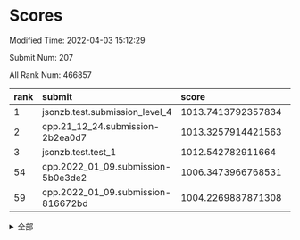 # Scores

Modified Time: 2022-04-03 15:12:29

Submit Num: 207

All Rank Num: 466857

| rank |               submit               |       score        |       sigma        | pk_num |
| :--- | :--------------------------------- | :----------------- | :----------------- | :----- |
| 1    | jsonzb.test.submission_level_4     | 1013.7413792357834 | 0.8164611541977276 | 9019   |
| 2    | cpp.21_12_24.submission-2b2ea0d7   | 1013.3257914421563 | 0.8094659133481278 | 9022   |
| 3    | jsonzb.test.test_1                 | 1012.542782911664  | 0.8044920947197    | 9018   |
| 54   | cpp.2022_01_09.submission-5b0e3de2 | 1006.3473966768531 | 0.7249471211663432 | 9022   |
| 59   | cpp.2022_01_09.submission-816672bd | 1004.2269887871308 | 0.718696894121381  | 9018   |


<details>
<summary>全部</summary>

| rank |                 submit                 |       score        |       sigma        | pk_num |
| :--- | :------------------------------------- | :----------------- | :----------------- | :----- |
| 1    | jsonzb.test.submission_level_4         | 1013.7413792357834 | 0.8164611541977276 | 9019   |
| 2    | cpp.21_12_24.submission-2b2ea0d7       | 1013.3257914421563 | 0.8094659133481278 | 9022   |
| 3    | jsonzb.test.test_1                     | 1012.542782911664  | 0.8044920947197    | 9018   |
| 4    | gobigger.level_3.submission_level_3_26 | 1011.9090622195889 | 0.7714717586065148 | 9022   |
| 5    | gobigger.level_3.submission_level_3_25 | 1011.4196193761087 | 0.7702567637627932 | 9025   |
| 6    | gobigger.level_3.submission_level_3_8  | 1011.3857868005869 | 0.768541670738017  | 9023   |
| 7    | gobigger.level_3.submission_level_3_18 | 1011.0318358193446 | 0.769970314045278  | 9022   |
| 8    | gobigger.level_3.submission_level_3_35 | 1010.9230586229686 | 0.7596183171082691 | 9023   |
| 9    | gobigger.level_3.submission_level_3_22 | 1010.8097527697308 | 0.782812491207657  | 9024   |
| 10   | gobigger.level_3.submission_level_3_40 | 1010.7477353335366 | 0.774728289966318  | 9022   |
| 11   | gobigger.level_3.submission_level_3_5  | 1010.6815980089995 | 0.7810153847226416 | 9018   |
| 12   | gobigger.level_3.submission_level_3_15 | 1010.6276124048877 | 0.7700976301877551 | 9018   |
| 13   | gobigger.level_3.submission_level_3_28 | 1010.6257637820521 | 0.7779537803614581 | 9023   |
| 14   | gobigger.level_3.submission_level_3_23 | 1010.5344376862462 | 0.7904831569581383 | 9017   |
| 15   | gobigger.level_3.submission_level_3_27 | 1010.501802533214  | 0.7469215651933176 | 9025   |
| 16   | gobigger.level_3.submission_level_3_4  | 1010.487031809479  | 0.7571661822483206 | 9021   |
| 17   | gobigger.level_3.submission_level_3_11 | 1010.4256433482122 | 0.7614784839687481 | 9018   |
| 18   | gobigger.level_3.submission_level_3_32 | 1010.3898440110327 | 0.7697056172848559 | 9018   |
| 19   | gobigger.level_3.submission_level_3_21 | 1010.3263078635699 | 0.7609186653068613 | 9022   |
| 20   | gobigger.level_3.submission_level_3_0  | 1010.3162022635531 | 0.7554987021531411 | 9018   |
| 21   | gobigger.level_3.submission_level_3_31 | 1010.2691174245704 | 0.7662569469436742 | 9016   |
| 22   | gobigger.level_3.submission_level_3_38 | 1010.2563302551665 | 0.7568253821008557 | 9019   |
| 23   | gobigger.level_3.submission_level_3_37 | 1010.2437931616146 | 0.7773174574067292 | 9022   |
| 24   | gobigger.level_3.submission_level_3_36 | 1010.2070286688464 | 0.7527806068669817 | 9025   |
| 25   | gobigger.level_3.submission_level_3_41 | 1010.1631011142762 | 0.7602992750280121 | 9022   |
| 26   | gobigger.level_3.submission_level_3_39 | 1010.1235700134051 | 0.7437321310075681 | 9019   |
| 27   | gobigger.level_3.submission_level_3_20 | 1010.11832383911   | 0.7529004416414856 | 9022   |
| 28   | gobigger.level_3.submission_level_3_6  | 1010.1041086853952 | 0.7612392657610813 | 9026   |
| 29   | gobigger.level_3.submission_level_3_29 | 1010.0781652258903 | 0.765661238204788  | 9019   |
| 30   | gobigger.level_3.submission_level_3_34 | 1009.9986563296529 | 0.7611750155279242 | 9016   |
| 31   | gobigger.level_3.submission_level_3_12 | 1009.9515296929769 | 0.7437022727936984 | 9021   |
| 32   | gobigger.level_3.submission_level_3_16 | 1009.9109680160564 | 0.7634756268019655 | 9017   |
| 33   | gobigger.level_3.submission_level_3_1  | 1009.87699534839   | 0.7409965887746943 | 9027   |
| 34   | gobigger.level_3.submission_level_3_49 | 1009.8553071829363 | 0.7450805224277168 | 9024   |
| 35   | gobigger.level_3.submission_level_3_47 | 1009.8102436932598 | 0.788674704705309  | 9021   |
| 36   | gobigger.level_3.submission_level_3_46 | 1009.8038321381176 | 0.7251868097908281 | 9019   |
| 37   | gobigger.level_3.submission_level_3_10 | 1009.7389967242078 | 0.7450561635400889 | 9021   |
| 38   | gobigger.level_3.submission_level_3_33 | 1009.7021547316738 | 0.7459795857837274 | 9023   |
| 39   | gobigger.level_3.submission_level_3_17 | 1009.6763319561239 | 0.7533192654120568 | 9022   |
| 40   | gobigger.level_3.submission_level_3_48 | 1009.6683323658802 | 0.743148848924785  | 9017   |
| 41   | gobigger.level_3.submission_level_3_14 | 1009.6128971247073 | 0.7288249158095684 | 9024   |
| 42   | gobigger.level_3.submission_level_3_13 | 1009.5802130239557 | 0.74902557833028   | 9025   |
| 43   | gobigger.level_3.submission_level_3_2  | 1009.4668515119248 | 0.7601975525458461 | 9019   |
| 44   | gobigger.level_3.submission_level_3_9  | 1009.4625210189112 | 0.7481010593240105 | 9027   |
| 45   | gobigger.level_3.submission_level_3_45 | 1009.3980041171727 | 0.7451281098072442 | 9024   |
| 46   | gobigger.level_3.submission_level_3_30 | 1009.3588739774615 | 0.7397968042434269 | 9024   |
| 47   | gobigger.level_3.submission_level_3_43 | 1009.347731204901  | 0.7366561641689433 | 9021   |
| 48   | gobigger.level_3.submission_level_3_7  | 1009.2109380124216 | 0.771274141796045  | 9019   |
| 49   | gobigger.level_3.submission_level_3_42 | 1009.1955281566621 | 0.7406051477543335 | 9025   |
| 50   | gobigger.level_3.submission_level_3_19 | 1009.1486516042712 | 0.7526359046524457 | 9019   |
| 51   | gobigger.level_3.submission_level_3_3  | 1008.995639079254  | 0.7463864601965602 | 9024   |
| 52   | gobigger.level_3.submission_level_3_44 | 1008.8988074863245 | 0.7350358362411668 | 9021   |
| 53   | gobigger.level_3.submission_level_3_24 | 1008.5720274036178 | 0.7438158505053887 | 9022   |
| 54   | cpp.2022_01_09.submission-5b0e3de2     | 1006.3473966768531 | 0.7249471211663432 | 9022   |
| 55   | gobigger.level_1.submission_level_1_44 | 1004.8205713863939 | 0.7162751608682411 | 9025   |
| 56   | gobigger.level_1.submission_level_1_34 | 1004.732092939505  | 0.7204563533011806 | 9019   |
| 57   | gobigger.level_1.submission_level_1_43 | 1004.2958132496259 | 0.7155580236625305 | 9023   |
| 58   | gobigger.level_1.submission_level_1_19 | 1004.2300540813617 | 0.7149807098495329 | 9027   |
| 59   | cpp.2022_01_09.submission-816672bd     | 1004.2269887871308 | 0.718696894121381  | 9018   |
| 60   | gobigger.level_1.submission_level_1_0  | 1004.1900590453149 | 0.7205450670007992 | 9016   |
| 61   | gobigger.level_1.submission_level_1_36 | 1004.0796807794364 | 0.7218408939993552 | 9022   |
| 62   | gobigger.level_1.submission_level_1_21 | 1004.0638317043348 | 0.7226725369037403 | 9016   |
| 63   | gobigger.level_1.submission_level_1_27 | 1004.0278198035455 | 0.7227420876752615 | 9025   |
| 64   | gobigger.level_1.submission_level_1_12 | 1004.0250402917427 | 0.7119535454141056 | 9024   |
| 65   | gobigger.level_1.submission_level_1_15 | 1004.0188034483693 | 0.714185843016193  | 9017   |
| 66   | gobigger.level_1.submission_level_1_42 | 1003.9793416908753 | 0.7142420488339966 | 9020   |
| 67   | gobigger.level_1.submission_level_1_24 | 1003.9167167747277 | 0.7243453254715689 | 9025   |
| 68   | gobigger.level_1.submission_level_1_46 | 1003.9138292875468 | 0.717560721696745  | 9026   |
| 69   | gobigger.level_1.submission_level_1_22 | 1003.8526862558001 | 0.7090070883397136 | 9022   |
| 70   | gobigger.level_1.submission_level_1_47 | 1003.7659819420144 | 0.7152332303890839 | 9028   |
| 71   | gobigger.level_1.submission_level_1_30 | 1003.7578361464234 | 0.7173570566796071 | 9022   |
| 72   | gobigger.level_1.submission_level_1_17 | 1003.7560882854339 | 0.7314480540783506 | 9020   |
| 73   | gobigger.level_1.submission_level_1_13 | 1003.6132071868064 | 0.7126276596307728 | 9021   |
| 74   | gobigger.level_1.submission_level_1_11 | 1003.5973267298015 | 0.7160227443069815 | 9025   |
| 75   | gobigger.level_1.submission_level_1_26 | 1003.5941401207364 | 0.7288400689681122 | 9019   |
| 76   | gobigger.level_1.submission_level_1_49 | 1003.5887787407703 | 0.7300607149172789 | 9027   |
| 77   | gobigger.level_1.submission_level_1_1  | 1003.5076935764525 | 0.7293698259396684 | 9024   |
| 78   | gobigger.level_1.submission_level_1_45 | 1003.4799524919215 | 0.7243300949105786 | 9026   |
| 79   | gobigger.level_1.submission_level_1_33 | 1003.4702781831379 | 0.7218377416541087 | 9023   |
| 80   | gobigger.level_1.submission_level_1_4  | 1003.4225948590064 | 0.7104580096442921 | 9020   |
| 81   | gobigger.level_1.submission_level_1_8  | 1003.3626022365323 | 0.73009948548145   | 9020   |
| 82   | gobigger.level_1.submission_level_1_28 | 1003.314701035244  | 0.7262496876328548 | 9017   |
| 83   | gobigger.level_1.submission_level_1_18 | 1003.1771999733974 | 0.7081586506198659 | 9023   |
| 84   | gobigger.level_1.submission_level_1_35 | 1003.136497650432  | 0.7250109134146623 | 9015   |
| 85   | gobigger.level_1.submission_level_1_31 | 1003.1215771229466 | 0.7172137967762034 | 9025   |
| 86   | gobigger.level_1.submission_level_1_32 | 1003.1176709869455 | 0.7116837660648121 | 9021   |
| 87   | gobigger.level_1.submission_level_1_39 | 1003.0826808989814 | 0.7282234257727984 | 9020   |
| 88   | gobigger.level_1.submission_level_1_40 | 1003.0551432863472 | 0.7227876243577958 | 9015   |
| 89   | gobigger.level_1.submission_level_1_29 | 1002.9367585883206 | 0.7306899920124561 | 9021   |
| 90   | gobigger.level_1.submission_level_1_48 | 1002.9334166284686 | 0.7160388528423929 | 9020   |
| 91   | gobigger.level_1.submission_level_1_9  | 1002.927960559169  | 0.7245353058100572 | 9019   |
| 92   | gobigger.level_1.submission_level_1_16 | 1002.8907723634577 | 0.7155872063924777 | 9023   |
| 93   | gobigger.level_1.submission_level_1_7  | 1002.853764858314  | 0.7227879644555059 | 9023   |
| 94   | gobigger.level_1.submission_level_1_10 | 1002.8302097384046 | 0.7084622474458825 | 9019   |
| 95   | gobigger.level_1.submission_level_1_6  | 1002.7583370203819 | 0.7083363090966649 | 9022   |
| 96   | gobigger.level_1.submission_level_1_41 | 1002.7329349646625 | 0.7108923148563296 | 9022   |
| 97   | gobigger.level_1.submission_level_1_14 | 1002.7285525927759 | 0.715025235826784  | 9021   |
| 98   | gobigger.level_1.submission_level_1_25 | 1002.6669695223454 | 0.7101998672779078 | 9023   |
| 99   | gobigger.level_1.submission_level_1_38 | 1002.5441897642776 | 0.7139540349642965 | 9022   |
| 100  | gobigger.level_1.submission_level_1_20 | 1002.4277066903244 | 0.7101297200359192 | 9020   |
| 101  | gobigger.level_1.submission_level_1_37 | 1002.3316877734802 | 0.7134230577802222 | 9024   |
| 102  | gobigger.level_1.submission_level_1_23 | 1002.3104637570185 | 0.7108806386082738 | 9021   |
| 103  | gobigger.level_1.submission_level_1_3  | 1002.2949588777916 | 0.718311321575247  | 9017   |
| 104  | gobigger.level_1.submission_level_1_5  | 1001.8106195520901 | 0.7109135067287762 | 9018   |
| 105  | gobigger.level_1.submission_level_1_2  | 1001.7262072353448 | 0.7140894140878185 | 9014   |
| 106  | gobigger.random.submission_random_6    | 997.6294192330212  | 0.7162799840033367 | 9018   |
| 107  | gobigger.random.submission_random_5    | 997.2036404107832  | 0.7071599972916827 | 9019   |
| 108  | gobigger.random.submission_random_0    | 997.1000574851143  | 0.7082734685961813 | 9023   |
| 109  | gobigger.random.submission_random_13   | 996.9919067782658  | 0.7032742972185287 | 9026   |
| 110  | gobigger.random.submission_random_22   | 996.9500254585597  | 0.70829294507894   | 9023   |
| 111  | gobigger.random.submission_random_38   | 996.8865094083105  | 0.7050971999126742 | 9024   |
| 112  | gobigger.random.submission_random_7    | 996.8515940616809  | 0.7001586820030199 | 9020   |
| 113  | gobigger.random.submission_random_23   | 996.7356425630702  | 0.7068271077379442 | 9021   |
| 114  | gobigger.random.submission_random_30   | 996.704825173086   | 0.7114935312833038 | 9021   |
| 115  | gobigger.random.submission_random_26   | 996.6922356723339  | 0.6971280762146219 | 9021   |
| 116  | gobigger.random.submission_random_3    | 996.6761517861956  | 0.7075623143725155 | 9020   |
| 117  | gobigger.random.submission_random_24   | 996.665034178968   | 0.6997661189702657 | 9022   |
| 118  | gobigger.random.submission_random_46   | 996.6436257595334  | 0.695079493430229  | 9023   |
| 119  | gobigger.random.submission_random_41   | 996.5278906250168  | 0.7171332233495128 | 9024   |
| 120  | gobigger.random.submission_random_31   | 996.4696360671505  | 0.7172818776264172 | 9021   |
| 121  | gobigger.random.submission_random_47   | 996.4465309155555  | 0.7136676882619687 | 9022   |
| 122  | gobigger.random.submission_random_9    | 996.3721028603892  | 0.6967688978604842 | 9023   |
| 123  | gobigger.random.submission_random_12   | 996.2626927652293  | 0.7040994761421243 | 9020   |
| 124  | gobigger.random.submission_random_36   | 996.2156411045266  | 0.7088388018967079 | 9024   |
| 125  | gobigger.random.submission_random_11   | 996.2090655474927  | 0.7184517617750475 | 9021   |
| 126  | gobigger.random.submission_random_1    | 996.152165624903   | 0.7031749692837506 | 9021   |
| 127  | gobigger.random.submission_random_19   | 996.0666976075247  | 0.7273865516484326 | 9022   |
| 128  | gobigger.random.submission_random_8    | 995.9786526051525  | 0.7166718051415788 | 9024   |
| 129  | gobigger.random.submission_random_45   | 995.9576710412739  | 0.7168911837072008 | 9016   |
| 130  | gobigger.random.submission_random_40   | 995.9304923402697  | 0.7184025596828122 | 9027   |
| 131  | gobigger.random.submission_random_33   | 995.8862245544718  | 0.7086978265776969 | 9025   |
| 132  | gobigger.random.submission_random_21   | 995.8770314889706  | 0.7051552207979523 | 9021   |
| 133  | gobigger.random.submission_random_2    | 995.7770038520106  | 0.708070070617694  | 9017   |
| 134  | gobigger.random.submission_random_44   | 995.7684168461652  | 0.7176509374079646 | 9019   |
| 135  | gobigger.random.submission_random_34   | 995.7353311109156  | 0.7196087404162334 | 9024   |
| 136  | gobigger.random.submission_random_43   | 995.7097667552679  | 0.7103624380977169 | 9018   |
| 137  | gobigger.random.submission_random_37   | 995.6825408477978  | 0.7083848765402374 | 9019   |
| 138  | gobigger.random.submission_random_4    | 995.6104826751822  | 0.7252503657893211 | 9017   |
| 139  | gobigger.random.submission_random_48   | 995.6093130402365  | 0.7139796610719727 | 9019   |
| 140  | gobigger.random.submission_random_20   | 995.5975265980285  | 0.7161316507101233 | 9027   |
| 141  | gobigger.random.submission_random_27   | 995.5094118104819  | 0.7183779105782334 | 9015   |
| 142  | gobigger.random.submission_random_29   | 995.3887203059243  | 0.7216186581523826 | 9020   |
| 143  | gobigger.random.submission_random_17   | 995.3595173525539  | 0.6989207120173776 | 9021   |
| 144  | gobigger.random.submission_random_14   | 995.2872551988822  | 0.72163299300788   | 9016   |
| 145  | gobigger.random.submission_random_10   | 995.2688295562912  | 0.7134714634417315 | 9018   |
| 146  | gobigger.random.submission_random_28   | 995.1753712626246  | 0.7254837783996116 | 9027   |
| 147  | gobigger.random.submission_random_32   | 995.1519885675068  | 0.7065770951763501 | 9023   |
| 148  | gobigger.random.submission_random_49   | 995.1080698276528  | 0.7155893681166301 | 9027   |
| 149  | gobigger.random.submission_random_15   | 995.0397471351426  | 0.7090883225322461 | 9015   |
| 150  | gobigger.random.submission_random_25   | 995.0297274137771  | 0.7130979687598883 | 9025   |
| 151  | gobigger.random.submission_random_16   | 994.8102747212108  | 0.6998472687059444 | 9021   |
| 152  | gobigger.random.submission_random_35   | 994.7788589328815  | 0.6952566865550386 | 9021   |
| 153  | gobigger.random.submission_random_42   | 994.6385141879915  | 0.7306559439041799 | 9024   |
| 154  | gobigger.random.submission_random_39   | 994.6068149011446  | 0.7130785329344844 | 9023   |
| 155  | gobigger.random.submission_random_18   | 994.478895467906   | 0.7365418939987203 | 9026   |
| 156  | gobigger.level_2.submission_level_2_27 | 993.760513804559   | 0.721264149143853  | 9022   |
| 157  | gobigger.level_2.submission_level_2_35 | 993.6842075903041  | 0.7430253577354625 | 9018   |
| 158  | gobigger.level_2.submission_level_2_40 | 993.6041154185858  | 0.7231273546430004 | 9020   |
| 159  | gobigger.level_2.submission_level_2_31 | 993.4624336241483  | 0.7295139219371952 | 9021   |
| 160  | gobigger.level_2.submission_level_2_42 | 993.0373214567414  | 0.7377025902455976 | 9021   |
| 161  | gobigger.level_2.submission_level_2_49 | 993.0166561219302  | 0.7210298774682192 | 9022   |
| 162  | gobigger.level_2.submission_level_2_26 | 992.996305720651   | 0.7541395845790603 | 9016   |
| 163  | gobigger.level_2.submission_level_2_16 | 992.9590191306565  | 0.7390259508856107 | 9021   |
| 164  | gobigger.level_2.submission_level_2_46 | 992.8828998541114  | 0.741794143357296  | 9021   |
| 165  | gobigger.level_2.submission_level_2_15 | 992.8780016491327  | 0.7289499001220131 | 9024   |
| 166  | gobigger.level_2.submission_level_2_30 | 992.8656279781766  | 0.7251873485552296 | 9024   |
| 167  | gobigger.level_2.submission_level_2_48 | 992.8557749582565  | 0.7456289417263984 | 9022   |
| 168  | gobigger.level_2.submission_level_2_36 | 992.7810074443192  | 0.74471540019934   | 9024   |
| 169  | gobigger.level_2.submission_level_2_43 | 992.6774197146804  | 0.7568696580109957 | 9028   |
| 170  | gobigger.level_2.submission_level_2_5  | 992.5786883026694  | 0.7311318626354008 | 9020   |
| 171  | gobigger.level_2.submission_level_2_9  | 992.5242569768193  | 0.7371842200192191 | 9023   |
| 172  | gobigger.level_2.submission_level_2_21 | 992.4985460434673  | 0.7343807720504351 | 9026   |
| 173  | gobigger.level_2.submission_level_2_20 | 992.4183450696559  | 0.7418474397923086 | 9022   |
| 174  | gobigger.level_2.submission_level_2_38 | 992.4059756531269  | 0.7465020579105173 | 9021   |
| 175  | gobigger.level_2.submission_level_2_18 | 992.3721504978191  | 0.7531485671464584 | 9019   |
| 176  | gobigger.level_2.submission_level_2_41 | 992.3680076011443  | 0.7406475891718397 | 9027   |
| 177  | gobigger.level_2.submission_level_2_44 | 992.3452149027723  | 0.7518671037727426 | 9022   |
| 178  | gobigger.level_2.submission_level_2_10 | 992.2506709761035  | 0.7462163935829148 | 9021   |
| 179  | gobigger.level_2.submission_level_2_25 | 992.1679232668484  | 0.7309162268095574 | 9024   |
| 180  | gobigger.level_2.submission_level_2_45 | 992.1535626174827  | 0.7467670761281155 | 9018   |
| 181  | gobigger.level_2.submission_level_2_12 | 992.0938571948193  | 0.7419374414206226 | 9021   |
| 182  | gobigger.level_2.submission_level_2_1  | 992.062982969148   | 0.7465239273473517 | 9024   |
| 183  | gobigger.level_2.submission_level_2_0  | 992.054205253258   | 0.7493844135527418 | 9022   |
| 184  | gobigger.level_2.submission_level_2_47 | 991.9815485374519  | 0.735862672530283  | 9021   |
| 185  | gobigger.level_2.submission_level_2_29 | 991.9771826959059  | 0.7499186160823403 | 9018   |
| 186  | gobigger.level_2.submission_level_2_28 | 991.9203717432799  | 0.7602121770324894 | 9015   |
| 187  | gobigger.level_2.submission_level_2_2  | 991.845768267909   | 0.7390484608367729 | 9024   |
| 188  | gobigger.level_2.submission_level_2_22 | 991.733359210169   | 0.7478952198708854 | 9022   |
| 189  | gobigger.level_2.submission_level_2_33 | 991.7231169978686  | 0.7425345007404414 | 9020   |
| 190  | gobigger.level_2.submission_level_2_19 | 991.6395670138121  | 0.7467372184977636 | 9024   |
| 191  | gobigger.level_2.submission_level_2_14 | 991.5913092984067  | 0.7518603403272093 | 9011   |
| 192  | gobigger.level_2.submission_level_2_13 | 991.5618710682688  | 0.7499595077170298 | 9021   |
| 193  | gobigger.level_2.submission_level_2_7  | 991.5403720190697  | 0.7369879009439092 | 9022   |
| 194  | gobigger.level_2.submission_level_2_37 | 991.3836346885953  | 0.7394184894786869 | 9024   |
| 195  | gobigger.level_2.submission_level_2_6  | 991.3681215058024  | 0.7600769290092605 | 9024   |
| 196  | gobigger.level_2.submission_level_2_23 | 991.2545956965131  | 0.7412968036294824 | 9027   |
| 197  | gobigger.level_2.submission_level_2_32 | 991.1685764926108  | 0.7545779181522608 | 9023   |
| 198  | gobigger.level_2.submission_level_2_11 | 990.9547476117447  | 0.7423786913985614 | 9023   |
| 199  | gobigger.level_2.submission_level_2_17 | 990.7934552932642  | 0.7670512552311615 | 9017   |
| 200  | gobigger.level_2.submission_level_2_24 | 990.7706620898363  | 0.7492005988395855 | 9020   |
| 201  | gobigger.level_2.submission_level_2_4  | 990.70255486345    | 0.7703015139613449 | 9024   |
| 202  | gobigger.level_2.submission_level_2_3  | 990.548943713924   | 0.751429961293942  | 9022   |
| 203  | gobigger.level_2.submission_level_2_8  | 990.5308585942814  | 0.7519305723252504 | 9021   |
| 204  | gobigger.level_2.submission_level_2_34 | 990.3465414825951  | 0.7462605686820758 | 9022   |
| 205  | gobigger.level_2.submission_level_2_39 | 990.1984121837354  | 0.7841749329242947 | 9022   |
| 206  | gobigger.none.submission_none_1        | 980.4229898002006  | 1.4432971670374521 | 9018   |
| 207  | gobigger.none.submission_none_0        | 976.9666814185662  | 1.3563900350581528 | 9021   |

</details>
